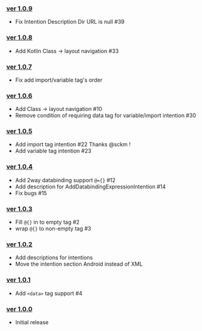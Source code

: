 ### [ver 1.0.9](https://github.com/shiraji/databinding-support/releases/tag/1.0.9)

* Fix Intention Description Dir URL is null #39

### [ver 1.0.8](https://github.com/shiraji/databinding-support/releases/tag/1.0.8)

* Add Kotlin Class -> layout navigation #33

### [ver 1.0.7](https://github.com/shiraji/databinding-support/releases/tag/1.0.7)

* Fix add import/variable tag's order

### [ver 1.0.6](https://github.com/shiraji/databinding-support/releases/tag/1.0.6)

* Add Class -> layout navigation #10
* Remove condition of requiring data tag for variable/import intention #30

### [ver 1.0.5](https://github.com/shiraji/databinding-support/releases/tag/1.0.5)

* Add import tag intention #22 Thanks @sckm !
* Add variable tag intention #23

### [ver 1.0.4](https://github.com/shiraji/databinding-support/releases/tag/1.0.4)

* Add 2way databinding support `@={}` #12
* Add description for AddDatabindingExpressionIntention #14
* Fix bugs #15

### [ver 1.0.3](https://github.com/shiraji/databinding-support/releases/tag/1.0.3)

* Fill `@{}` in to empty tag #2
* wrap `@{}` to non-empty tag #3

### [ver 1.0.2](https://github.com/shiraji/databinding-support/releases/tag/1.0.2)

* Add descriptions for intentions
* Move the intention section Android instead of XML

### [ver 1.0.1](https://github.com/shiraji/databinding-support/releases/tag/1.0.1)

* Add `<data>` tag support #4

### [ver 1.0.0](https://github.com/shiraji/databinding-support/releases/tag/1.0.0)

* Initial release
